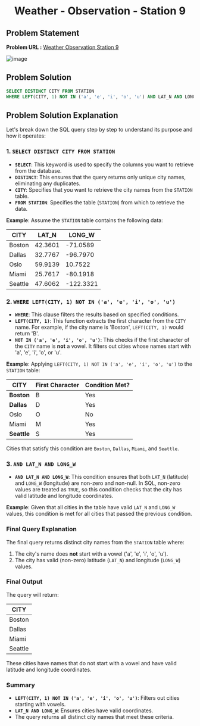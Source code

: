 <h1 align='center'>Weather - Observation - Station 9</h1>

## Problem Statement

**Problem URL :** [Weather Observation Station 9](https://www.hackerrank.com/challenges/weather-observation-station-9/problem?isFullScreen=true)

![image](https://github.com/user-attachments/assets/83510e16-b43e-400c-8081-3c8fd8ed255d)

## Problem Solution
```sql
SELECT DISTINCT CITY FROM STATION
WHERE LEFT(CITY, 1) NOT IN ('a', 'e', 'i', 'o', 'u') AND LAT_N AND LONG_W;
```

## Problem Solution Explanation
Let's break down the SQL query step by step to understand its purpose and how it operates:

### 1. `SELECT DISTINCT CITY FROM STATION`

- **`SELECT`**: This keyword is used to specify the columns you want to retrieve from the database.
- **`DISTINCT`**: This ensures that the query returns only unique city names, eliminating any duplicates.
- **`CITY`**: Specifies that you want to retrieve the city names from the `STATION` table.
- **`FROM STATION`**: Specifies the table (`STATION`) from which to retrieve the data.

**Example**:
Assume the `STATION` table contains the following data:

| CITY      | LAT_N  | LONG_W |
|-----------|--------|--------|
| Boston    | 42.3601| -71.0589|
| Dallas    | 32.7767| -96.7970|
| Oslo      | 59.9139| 10.7522 |
| Miami     | 25.7617| -80.1918|
| Seattle   | 47.6062| -122.3321|

### 2. `WHERE LEFT(CITY, 1) NOT IN ('a', 'e', 'i', 'o', 'u')`

- **`WHERE`**: This clause filters the results based on specified conditions.
- **`LEFT(CITY, 1)`**: This function extracts the first character from the `CITY` name. For example, if the city name is 'Boston', `LEFT(CITY, 1)` would return 'B'.
- **`NOT IN ('a', 'e', 'i', 'o', 'u')`**: This checks if the first character of the `CITY` name is **not** a vowel. It filters out cities whose names start with 'a', 'e', 'i', 'o', or 'u'.

**Example**:
Applying `LEFT(CITY, 1) NOT IN ('a', 'e', 'i', 'o', 'u')` to the `STATION` table:

| CITY      | First Character | Condition Met? |
|-----------|-----------------|----------------|
| **Boston**   | B               | Yes            |
| **Dallas**   | D               | Yes            |
| Oslo      | O               | No             |
| Miami     | M               | Yes            |
| **Seattle**  | S               | Yes            |

Cities that satisfy this condition are `Boston`, `Dallas`, `Miami`, and `Seattle`.

### 3. `AND LAT_N AND LONG_W`

- **`AND LAT_N AND LONG_W`**: This condition ensures that both `LAT_N` (latitude) and `LONG_W` (longitude) are non-zero and non-null. In SQL, non-zero values are treated as `TRUE`, so this condition checks that the city has valid latitude and longitude coordinates.

**Example**:
Given that all cities in the table have valid `LAT_N` and `LONG_W` values, this condition is met for all cities that passed the previous condition.

### Final Query Explanation
The final query returns distinct city names from the `STATION` table where:
1. The city's name does **not** start with a vowel ('a', 'e', 'i', 'o', 'u').
2. The city has valid (non-zero) latitude (`LAT_N`) and longitude (`LONG_W`) values.

### Final Output
The query will return:

| CITY    |
|---------|
| Boston  |
| Dallas  |
| Miami   |
| Seattle |

These cities have names that do not start with a vowel and have valid latitude and longitude coordinates.

### Summary
- **`LEFT(CITY, 1) NOT IN ('a', 'e', 'i', 'o', 'u')`**: Filters out cities starting with vowels.
- **`LAT_N AND LONG_W`**: Ensures cities have valid coordinates.
- The query returns all distinct city names that meet these criteria.
